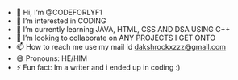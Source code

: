 - 👋 Hi, I’m @CODEFORLYF1
- 👀 I’m interested in CODING
- 🌱 I’m currently learning JAVA, HTML, CSS AND DSA USING C++
- 💞️ I’m looking to collaborate on ANY PROJECTS I GET ONTO
- 📫 How to reach me use my mail id dakshrockxzzz@gmail.com
- 😄 Pronouns: HE/HIM
- ⚡ Fun fact: Im a writer and i ended up in coding :)

<!---
CODEFORLYF1/CODEFORLYF1 is a ✨ special ✨ repository because its `README.md` (this file) appears on your GitHub profile.
You can click the Preview link to take a look at your changes.
--->
